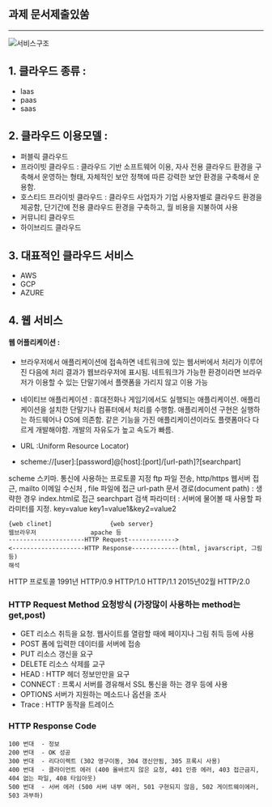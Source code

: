 ## 과제 문서제출있쑴
------------------------

![서비스구조](https://www.researchgate.net/publication/273874993/figure/fig15/AS:325671223087107@1454657478043/Location-of-the-middleware-layer.png)

## 1. 클라우드 종류 : 
 - laas 
 - paas 
 - saas
## 2. 클라우드 이용모델 : 
- 퍼블릭 클라우드
- 프라이빗 클라우드 : 클라우드 기반 소프트웨어 이용, 자사 전용 클라우드 환경을 구축해서 운영하는 형태, 자체적인 보안 정책에 따른 강력한 보안 환경을 구축해서 운용함.
- 호스티드 프라이빗 클라우드 : 클라우드 사업자가 기업 사용자별로 클라우드 환경을 제공함, 단기간에 전용 클라우드 환경을 구축하고, 월 비용을 지불하여 사용 
- 커뮤니티 클라우드 
- 하이브리드 클라우드

## 3. 대표적인 클라우드 서비스 
   - AWS
   - GCP
   - AZURE
  

## 4. 웹 서비스
 #### 웹 어플리케이션 : 
 
 - 브라우저에서 애플리케이션에 접속하면 네트워크에 있는 웹서버에서 처리가 이루어진 다음에 처리 결과가 웹브라우저에 표시됨. 네트워크가 가능한 환경이라면 브라우저가 이용할 수 있는 단말기에서 플랫폼을 가리지 않고 이용 가능

-  네이티브 애플리케이션 : 휴대전화나 게임기에서도 실행되는 애플리케이션. 애플리케이션을 설치한 단말기나 컴퓨터에서 처리를 수행함. 애플리케이션 구현은 실행하는 하드웨어나 OS에 의존함. 같은 기능을 가진 애플리케이션이라도 플랫폼마다 다르게 개발해야함. 개발의 자유도가 높고 속도가 빠름.

- URL  :Uniform Resource Locator)

-  scheme://[user]:[password]@[host]:[port]/[url-path]?[searchpart]

scheme 스키마. 통신에 사용하는 프로토콜 지정
ftp 파일 전송, http/https 웹서버 접근, mailto 이메일 수신처 , file 파일에 접근
 url-path 문서 경로(document path) : 생략한 경우 index.html로 접근
 searchpart 검색 파라미터 : 서버에 물어볼 때 사용할 파라미터를 지정. 
	key=value
	key1=value1&key2=value2



	{web clinet]				{web server}
	웹브라우저				apache 등
	---------------------HTTP Request------------->
	<--------------------HTTP Response-------------(html, javarscript, 그림 등)
	해석


HTTP 프로토콜	1991년 HTTP/0.9
		HTTP/1.0
		HTTP/1.1
		2015년02월 HTTP/2.0

 ### HTTP Request Method 요청방식 (가장많이 사용하는 method는 get,post)
 
 -  GET 리소스 취득을 요청. 웹사이트를 열람할 때에 페이지나 그림 취득 등에 사용
 -  POST 폼에 입력한 데이터를 서버에 접송
 -  PUT 리소스 갱신을 요구
 -  DELETE 리소스 삭제를 교구
 -  HEAD : HTTP 헤더 정보만만을 요구
 -  CONNECT : 프록시 서버를 경유해서 SSL 통신을 하는 경우 등에 사용
 -  OPTIONS 서버가 지원하는 메소드나 옵션을 조사
 -  Trace : HTTP 동작을 트레이스

### HTTP Response Code
	100 번대  - 정보
	200 번대  - OK 성공
	300 번대  - 리다이렉트 (302 영구이동, 304 갱신안됨, 305 프록시 사용)
	400 번대  - 클라이언트 에러 (400 올바르지 않은 요청, 401 인증 에러, 403 접근금지, 404 없는 파일, 408 타임아웃)
	500 번대  - 서버 에러 (500 서버 내부 에러, 501 구현되지 않음, 502 게이트웨이에러, 503 과부하)